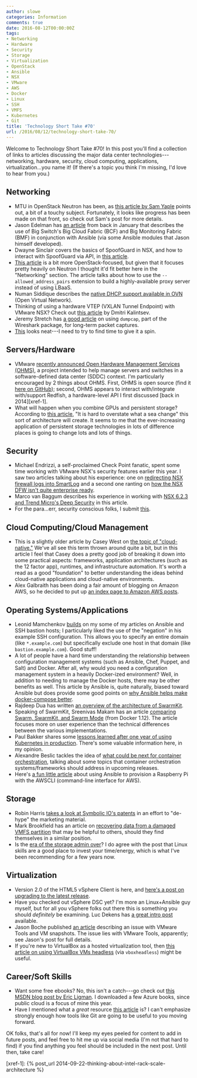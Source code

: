 ```yaml
---
author: slowe
categories: Information
comments: true
date: 2016-08-12T00:00:00Z
tags:
- Networking
- Hardware
- Security
- Storage
- Virtualization
- OpenStack
- Ansible
- NSX
- VMware
- AWS
- Docker
- Linux
- SSH
- VMFS
- Kubernetes
- Git
title: 'Technology Short Take #70'
url: /2016/08/12/technology-short-take-70/
---
```


Welcome to Technology Short Take #70! In this post you'll find a collection of links to articles discussing the major data center technologies---networking, hardware, security, cloud computing, applications, virtualization...you name it! (If there's a topic you think I'm missing, I'd love to hear from you.)

## Networking

* MTU in OpenStack Neutron has been, as [this article by Sam Yaple][link-8] points out, a bit of a touchy subject. Fortunately, it looks like progress has been made on that front, so check out Sam's post for more details.
* Jason Edelman has [an article][link-9] from back in January that describes the use of Big Switch's Big Cloud Fabric (BCF) and Big Monitoring Fabric (BMF) in conjunction with Ansible (via some Ansible modules that Jason himself developed).
* Dwayne Sinclair covers the basics of SpoofGuard in NSX, and how to interact with SpoofGuard via API, in [this article][link-12].
* [This article][link-13] is a bit more OpenStack-focused, but given that it focuses pretty heavily on Neutron I thought it'd fit better here in the "Networking" section. The article talks about how to use the `--allowed_address_pairs` extension to build a highly-available proxy server instead of using LBaaS.
* Numan Siddique describes the [native DHCP support available in OVN][link-15] (Open Virtual Network).
* Thinking of using a hardware VTEP (VXLAN Tunnel Endpoint) with VMware NSX? Check out [this article][link-16] by Dmitri Kalintsev.
* Jeremy Stretch has [a good article][link-21] on using `dumpcap`, part of the Wireshark package, for long-term packet captures.
* [This][link-27] looks neat---I need to try to find time to give it a spin.

## Servers/Hardware

* VMware [recently announced Open Hardware Management Services (OHMS)][link-19], a project intended to help manage servers and switches in a software-defined data center (SDDC) context. I'm particularly encouraged by 2 things about OHMS. First, OHMS is open source (find it [here on GitHub][link-20]); second, OHMS appears to interact with/integrate with/support Redfish, a hardware-level API I first discussed [back in 2014][xref-1].
* What will happen when you combine GPUs and persistent storage? According to [this article][link-23], "It is hard to overstate what a sea change" this sort of architecture will create. It seems to me that the ever-increasing application of persistent storage technologies in lots of difference places is going to change lots and lots of things.

## Security

* Michael Endrizzi, a self-proclaimed Check Point fanatic, spent some time working with VMware NSX's security features earlier this year. I saw two articles talking about his experience: one on [redirecting NSX firewall logs into SmartLog][link-1] and a second one ranting on [how the NSX DFW isn't quite enterprise ready][link-2].
* Marco van Baggum describes his experience in working with [NSX 6.2.3 and Trend Micro's Deep Security][link-14] in this article.
* For the para...err, security conscious folks, I submit [this][link-29].

## Cloud Computing/Cloud Management

* This is a slightly older article by Casey West on [the topic of "cloud-native."][link-6] We've all see this term thrown around quite a bit, but in this article I feel that Casey does a pretty good job of breaking it down into some practical aspects: frameworks, application architectures (such as the 12 factor app), runtimes, and infrastructure automation. It's worth a read as a good "foundation" to better understanding the ideas behind cloud-native applications and cloud-native environments.
* Alex Galbraith has been doing a fair amount of blogging on Amazon AWS, so he decided to put up [an index page to Amazon AWS posts][link-11].

## Operating Systems/Applications

* Leonid Mamchenkov [builds][link-5] on my some of my articles on Ansible and SSH bastion hosts; I particularly liked the use of the "negation" in his example SSH configuration. This allows you to specify an entire domain (like `*.example.com`) but specifically exclude one host in that domain (like `bastion.example.com`). Good stuff!
* A lot of people have a hard time understanding the relationship between configuration management systems (such as Ansible, Chef, Puppet, and Salt) and Docker. After all, why would you need a configuration management system in a heavily Docker-ized environment? Well, in addition to needing to manage the Docker hosts, there may be other benefits as well. This article by Ansible is, quite naturally, biased toward Ansible but does provide some good points on [why Ansible helps make docker-compose better][link-7].
* Rajdeep Dua has written [an overview of the architecture of SwarmKit][link-22].
* Speaking of SwarmKit, Sreenivas Makam has an article [comparing Swarm, SwarmKit, and Swarm Mode][link-24] (from Docker 1.12). The article focuses more on user experience than the technical differences between the various implementations.
* Paul Bakker shares some [lessons learned after one year of using Kubernetes in production][link-25]. There's some valuable information here, in my opinion.
* Alexandre Beslic tackles the idea of [what could be next for container orchestration][link-26], talking about some topics that container orchestration systems/frameworks should address in upcoming releases.
* Here's [a fun little article][link-28] about using Ansible to provision a Raspberry Pi with the AWSCLI (command-line interface for AWS).

## Storage

* Robin Harris [takes a look at Symbolic IO's patents][link-3] in an effort to "de-hype" the marketing material.
* Mark Brookfield has an article on [recovering data from a damaged VMFS partition][link-10] that may be helpful to others, should they find themselves in a similar position.
* Is the [era of the storage admin over][link-17]? I do agree with the post that Linux skills are a good place to invest your time/energy, which is what I've been recommending for a few years now.

## Virtualization

* Version 2.0 of the HTML5 vSphere Client is here, and [here's a post on upgrading to the latest release][link-18].
* Have you checked out vSphere DSC yet? I'm more an Linux+Ansible guy myself, but for all you vSphere folks out there this is something you should _definitely_ be examining. Luc Dekens has [a great intro post][link-31] available.
* Jason Boche published [an article][link-32] describing an issue with VMware Tools and VM snapshots. The issue lies with VMware Tools, apparently; see Jason's post for full details.
* If you're new to VirtualBox as a hosted virtualization tool, then [this article on using VirtualBox VMs headless][link-33] (via `vboxheadless`) might be useful.

## Career/Soft Skills

* Want some free ebooks? No, this isn't a catch---go check out [this MSDN blog post by Eric Ligman][link-4]. I downloaded a few Azure books, since public cloud is a focus of mine this year.
* Have I mentioned what a _great_ resource [this article][link-30] is? I can't emphasize strongly enough how tools like Git are going to be useful to you moving forward.

OK folks, that's all for now! I'll keep my eyes peeled for content to add in future posts, and feel free to hit me up via social media (I'm not that hard to find) if you find anything you feel should be included in the next post. Until then, take care!



[link-1]: https://dreezman.wordpress.com/2016/02/02/redirecting-nsx-firewall-logs-into-smartlog/
[link-2]: https://dreezman.wordpress.com/2016/02/15/nsx-firewall-very-cool-enterprise-ready-toy/
[link-3]: http://storagemojo.com/2016/07/22/a-look-at-symbolic-ios-patents/
[link-4]: https://blogs.msdn.microsoft.com/mssmallbiz/2016/07/10/free-thats-right-im-giving-away-millions-of-free-microsoft-ebooks-again-including-windows-10-office-365-office-2016-power-bi-azure-windows-8-1-office-2013-sharepoint-2016-sha/
[link-5]: http://mamchenkov.net/wordpress/2016/07/24/ssh-multiplexing-and-ansible-via-bastion-host/
[link-6]: https://www.oreilly.com/ideas/the-cloud-native-future
[link-7]: https://www.ansible.com/blog/six-ways-ansible-makes-docker-compose-better
[link-8]: http://yaple.net/2016/03/22/openstack-neutron-openvswitch-and-jumbo-frames/
[link-9]: http://jedelman.com/home/big-switch-meets-ansible/
[link-10]: https://virtualhobbit.com/2016/08/01/recovering-data-from-damaged-vmfs-partitions/
[link-11]: http://tekhead.it/blog/2016/07/index-of-tekhead-it-blog-posts-on-amazon-aws/
[link-12]: http://www.beyondcli.com/301/nsx-v-spoofguard-via-api/
[link-13]: http://www.stratoscale.com/blog/compute/highly-available-lb-openstack-instead-lbaas/
[link-14]: http://www.vmbaggum.nl/2016/07/trend-micro-deep-security-and-nsx-6-2-3-issue/
[link-15]: http://blogs.rdoproject.org/7936/native-dhcp-support-in-ovn
[link-16]: https://telecomoccasionally.wordpress.com/2016/08/10/planning-deployment-of-a-hardware-vtep-with-nsx-for-vsphere/
[link-17]: http://www.sysadmintherapy.com/2016/08/storage-as-career-is-ending.html
[link-18]: http://blogs.vmware.com/vsphere/2016/08/vsphere-client-html5-v2-0-easy-upgrade.html
[link-19]: https://cto.vmware.com/announcing-open-hardware-management-services-ohms/
[link-20]: https://github.com/vmware/OHMS/
[link-21]: http://packetlife.net/blog/2011/mar/9/long-term-traffic-capture-wireshark/
[link-22]: http://containertutorials.com/swarmkit/architecture.html
[link-23]: https://semiaccurate.com/2016/07/25/amd-puts-massive-ssds-gpus-calls-ssg/
[link-24]: https://sreeninet.wordpress.com/2016/07/14/comparing-swarm-swarmkit-and-swarm-mode/
[link-25]: http://techbeacon.com/one-year-using-kubernetes-production-lessons-learned
[link-26]: http://www.abronan.com/what-could-be-next-for-container-orchestration/
[link-27]: https://github.com/CumulusNetworks/topology_converter
[link-28]: https://maxhemingway.com/2016/06/17/configuring-the-raspberry-pi-with-ansible-and-awscli/
[link-29]: https://blog.filippo.io/securing-a-travel-iphone/
[link-30]: https://codewords.recurse.com/issues/two/git-from-the-inside-out
[link-31]: http://www.lucd.info/2016/06/04/vspheredsc-intro/
[link-32]: http://www.boche.net/blog/index.php/2016/07/30/vmware-tools-causes-virtual-machine-snapshot-with-quiesce-error/
[link-33]: https://www.howtoforge.com/tutorial/running-virtual-machines-with-virtualbox-5.1-on-a-headless-ubuntu-16.04-lts-server/
[xref-1]: {% post_url 2014-09-22-thinking-about-intel-rack-scale-architecture %}